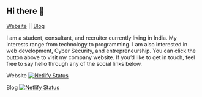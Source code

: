 ## Hi there 👋
[Website](https://harshsinghvi.com) || 
[Blog](https://blog.harshsinghvi.com)


I am a student, consultant, and recruiter currently living in India. My interests range from technology to programming. I am also interested in web development, Cyber Security, and entrepreneurship.
You can click the button above to visit my company website. If you’d like to get in touch, feel free to say hello through any of the social links below.

Website [![Netlify Status](https://api.netlify.com/api/v1/badges/5ca30664-e031-4a78-a97d-c1f2b1a76f30/deploy-status)](https://app.netlify.com/sites/harshsinghvi/deploys)

Blog [![Netlify Status](https://api.netlify.com/api/v1/badges/c700f26d-b8fb-4ea1-83cc-19837580e74a/deploy-status)](https://app.netlify.com/sites/theharshsinghviblog/deploys)
<!--
**harshsinghvi/harshsinghvi** is a ✨ _special_ ✨ repository because its `README.md` (this file) appears on your GitHub profile.

Here are some ideas to get you started:

- 🔭 I’m currently working on ...
- 🌱 I’m currently learning ...
- 👯 I’m looking to collaborate on ...
- 🤔 I’m looking for help with ...
- 💬 Ask me about ...
- 📫 How to reach me: ...
- 😄 Pronouns: ...
- ⚡ Fun fact: ...
-->
